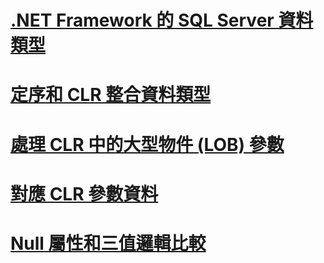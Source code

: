 # [.NET Framework 的 SQL Server 資料類型](sql-server-data-types-in-the-net-framework.md)
# [定序和 CLR 整合資料類型](collation-and-clr-integration-data-types.md)
# [處理 CLR 中的大型物件 (LOB) 參數](handling-large-object-lob-parameters-in-the-clr.md)
# [對應 CLR 參數資料](mapping-clr-parameter-data.md)
# [Null 屬性和三值邏輯比較](nullability-and-three-value-logic-comparisons.md)
